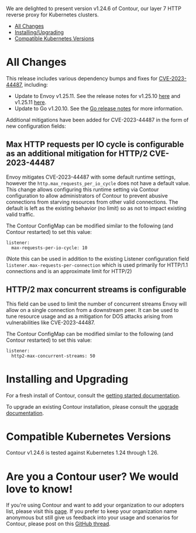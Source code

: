 We are delighted to present version v1.24.6 of Contour, our layer 7 HTTP reverse proxy for Kubernetes clusters.

- [All Changes](#all-changes)
- [Installing/Upgrading](#installing-and-upgrading)
- [Compatible Kubernetes Versions](#compatible-kubernetes-versions)

# All Changes

This release includes various dependency bumps and fixes for [CVE-2023-44487](https://nvd.nist.gov/vuln/detail/CVE-2023-44487), including:

- Update to Envoy v1.25.11. See the release notes for v1.25.10 [here](https://www.envoyproxy.io/docs/envoy/v1.25.10/version_history/v1.25/v1.25.10) and v1.25.11 [here](https://www.envoyproxy.io/docs/envoy/v1.25.11/version_history/v1.25/v1.25.11).
- Update to Go v1.20.10. See the [Go release notes](https://go.dev/doc/devel/release#go1.20.minor) for more information.

Additional mitigations have been added for CVE-2023-44487 in the form of new configuration fields:

## Max HTTP requests per IO cycle is configurable as an additional mitigation for HTTP/2 CVE-2023-44487

Envoy mitigates CVE-2023-44487 with some default runtime settings, however the `http.max_requests_per_io_cycle` does not have a default value.
This change allows configuring this runtime setting via Contour configuration to allow administrators of Contour to prevent abusive connections from starving resources from other valid connections.
The default is left as the existing behavior (no limit) so as not to impact existing valid traffic.

The Contour ConfigMap can be modified similar to the following (and Contour restarted) to set this value:

```
listener:
  max-requests-per-io-cycle: 10
```

(Note this can be used in addition to the existing Listener configuration field `listener.max-requests-per-connection` which is used primarily for HTTP/1.1 connections and is an approximate limit for HTTP/2)

## HTTP/2 max concurrent streams is configurable

This field can be used to limit the number of concurrent streams Envoy will allow on a single connection from a downstream peer.
It can be used to tune resource usage and as a mitigation for DOS attacks arising from vulnerabilities like CVE-2023-44487.

The Contour ConfigMap can be modified similar to the following (and Contour restarted) to set this value:

```
listener:
  http2-max-concurrent-streams: 50
```


# Installing and Upgrading

For a fresh install of Contour, consult the [getting started documentation](https://projectcontour.io/getting-started/).

To upgrade an existing Contour installation, please consult the [upgrade documentation](https://projectcontour.io/resources/upgrading/).


# Compatible Kubernetes Versions

Contour v1.24.6 is tested against Kubernetes 1.24 through 1.26.


# Are you a Contour user? We would love to know!
If you're using Contour and want to add your organization to our adopters list, please visit this [page](https://github.com/projectcontour/contour/blob/master/ADOPTERS.md). If you prefer to keep your organization name anonymous but still give us feedback into your usage and scenarios for Contour, please post on this [GitHub thread](https://github.com/projectcontour/contour/issues/1269).
